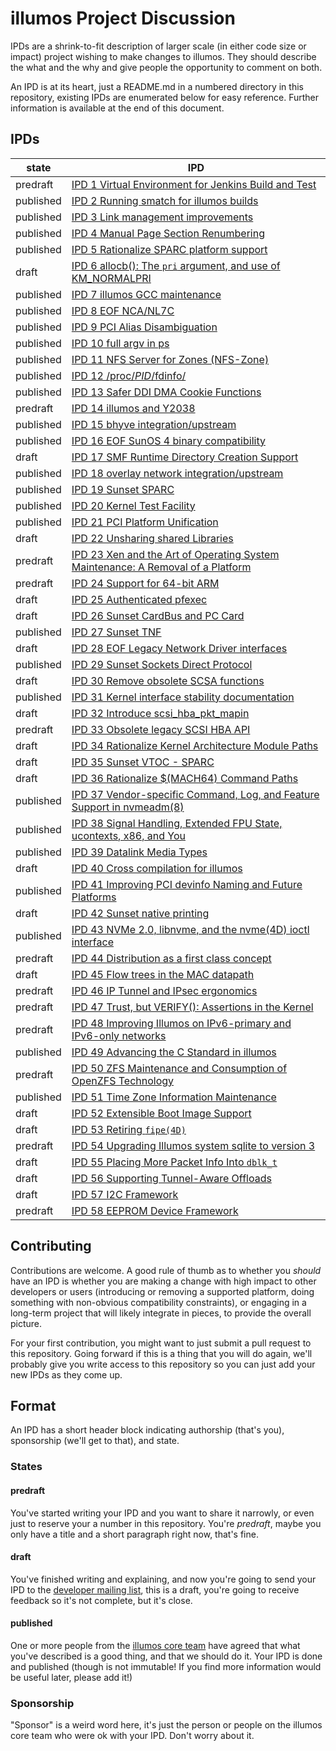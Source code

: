 # illumos Project Discussion

IPDs are a shrink-to-fit description of larger scale (in either code size or
impact) project wishing to make changes to illumos.  They should describe the
what and the why and give people the opportunity to comment on both.

An IPD is at its heart, just a README.md in a numbered directory in this
repository, existing IPDs are enumerated below for easy reference.  Further
information is available at the end of this document.

## IPDs

| state     | IPD |
| --------- | ------------------------------------------------------------- |
| predraft  | [IPD 1 Virtual Environment for Jenkins Build and Test](./ipd/0001/README.md) |
| published | [IPD 2 Running smatch for illumos builds](./ipd/0002/README.md) |
| published | [IPD 3 Link management improvements](./ipd/0003/README.adoc) |
| published | [IPD 4 Manual Page Section Renumbering](./ipd/0004/README.md) |
| published | [IPD 5 Rationalize SPARC platform support](./ipd/0005/README.md) |
| draft     | [IPD 6 allocb(): The `pri` argument, and use of KM_NORMALPRI](./ipd/0006/README.md) |
| published | [IPD 7 illumos GCC maintenance](./ipd/0007/README.md) |
| published | [IPD 8 EOF NCA/NL7C](./ipd/0008/README.md) |
| published | [IPD 9 PCI Alias Disambiguation](./ipd/0009/README.md) |
| published | [IPD 10 full argv in ps](./ipd/0010/README.md) |
| published | [IPD 11 NFS Server for Zones (NFS-Zone)](./ipd/0011/README.md) |
| published | [IPD 12 /proc/_PID_/fdinfo/](./ipd/0012/README.md) |
| published | [IPD 13 Safer DDI DMA Cookie Functions](./ipd/0013/README.md) |
| predraft  | [IPD 14 illumos and Y2038](./ipd/0014/README.md) |
| published | [IPD 15 bhyve integration/upstream](./ipd/0015/README.md) |
| published | [IPD 16 EOF SunOS 4 binary compatibility](./ipd/0016/README.md) |
| draft     | [IPD 17 SMF Runtime Directory Creation Support](./ipd/0017/README.md)
| published | [IPD 18 overlay network integration/upstream](./ipd/0018/README.md)
| published | [IPD 19 Sunset SPARC](./ipd/0019/README.md)
| published | [IPD 20 Kernel Test Facility](./ipd/0020/README.adoc)
| published | [IPD 21 PCI Platform Unification](./ipd/0021/README.md)
| draft     | [IPD 22 Unsharing shared Libraries](./ipd/0022/README.md)
| predraft  | [IPD 23 Xen and the Art of Operating System Maintenance: A Removal of a Platform](./ipd/0023/README.md)
| predraft  | [IPD 24 Support for 64-bit ARM](./ipd/0024/README.md)
| draft     | [IPD 25 Authenticated pfexec](./ipd/0025/README.adoc)
| draft     | [IPD 26 Sunset CardBus and PC Card](./ipd/0026/README.md)
| published | [IPD 27 Sunset TNF](./ipd/0027/README.md)
| draft     | [IPD 28 EOF Legacy Network Driver interfaces](./ipd/0028/README.md)
| published | [IPD 29 Sunset Sockets Direct Protocol](./ipd/0029/README.md)
| draft     | [IPD 30 Remove obsolete SCSA functions](./ipd/0030/README.md)
| published | [IPD 31 Kernel interface stability documentation](./ipd/0031/README.md)
| draft     | [IPD 32 Introduce scsi_hba_pkt_mapin](./ipd/0032/README.md)
| predraft  | [IPD 33 Obsolete legacy SCSI HBA API](./ipd/0033/README.md)
| draft     | [IPD 34 Rationalize Kernel Architecture Module Paths](./ipd/0034/README.md)
| draft     | [IPD 35 Sunset VTOC - SPARC](./ipd/0035/README.md)
| draft     | [IPD 36 Rationalize $(MACH64) Command Paths](./ipd/0036/README.md)
| published | [IPD 37 Vendor-specific Command, Log, and Feature Support in nvmeadm(8)](./ipd/0037/README.md)
| published | [IPD 38 Signal Handling, Extended FPU State, ucontexts, x86, and You](./ipd/0038/README.adoc)
| published | [IPD 39 Datalink Media Types](./ipd/0039/README.adoc)
| draft     | [IPD 40 Cross compilation for illumos](./ipd/0040/README.md)
| published | [IPD 41 Improving PCI devinfo Naming and Future Platforms](./ipd/0041/README.adoc)
| draft     | [IPD 42 Sunset native printing](./ipd/0042/README.md)
| published | [IPD 43 NVMe 2.0, libnvme, and the nvme(4D) ioctl interface](./ipd/0043/README.adoc)
| predraft  | [IPD 44 Distribution as a first class concept](./ipd/0044/README.adoc)
| draft     | [IPD 45 Flow trees in the MAC datapath](./ipd/0045/README.adoc)
| predraft  | [IPD 46 IP Tunnel and IPsec ergonomics](./ipd/0046/README.adoc)
| predraft  | [IPD 47 Trust, but VERIFY(): Assertions in the Kernel](./ipd/0047/README.adoc)
| predraft  | [IPD 48 Improving Illumos on IPv6-primary and IPv6-only networks](./ipd/0048/README.adoc)
| published | [IPD 49 Advancing the C Standard in illumos](./ipd/0049/README.adoc)
| predraft  | [IPD 50 ZFS Maintenance and Consumption of OpenZFS Technology](./ipd/0050/README.adoc)
| published | [IPD 51 Time Zone Information Maintenance](./ipd/0051/README.adoc)
| draft     | [IPD 52 Extensible Boot Image Support](./ipd/0052/README.adoc)
| draft     | [IPD 53 Retiring `fipe(4D)`](./ipd/0053/README.adoc)
| predraft  | [IPD 54 Upgrading Illumos system sqlite to version 3](./ipd/0054/README.md)
| draft     | [IPD 55 Placing More Packet Info Into `dblk_t`](./ipd/0055/README.adoc)
| draft     | [IPD 56 Supporting Tunnel-Aware Offloads](./ipd/0056/README.adoc)
| draft     | [IPD 57 I2C Framework](./ipd/0057/README.adoc)
| predraft  | [IPD 58 EEPROM Device Framework](./ipd/0058/README.adoc)

## Contributing

Contributions are welcome.  A good rule of thumb as to whether you _should_
have an IPD is whether you are making a change with high impact to other
developers or users (introducing or removing a supported platform, doing
something with non-obvious compatibility constraints), or engaging in a
long-term project that will likely integrate in pieces, to provide the overall
picture.

For your first contribution, you might want to just submit a pull request to
this repository.  Going forward if this is a thing that you will do again,
we'll probably give you write access to this repository so you can just add
your new IPDs as they come up.

## Format

An IPD has a short header block indicating authorship (that's you),
sponsorship (we'll get to that), and state.

### States

#### predraft

You've started writing your IPD and you want to share it narrowly, or even
just to reserve your a number in this repository.  You're _predraft_, maybe
you only have a title and a short paragraph right now, that's fine.

#### draft

You've finished writing and explaining, and now you're going to send your IPD
to the [developer mailing list](mailto:developer@lists.illumos.org), this is a
draft, you're going to receive feedback so it's not complete, but it's close.

#### published

One or more people from the [illumos core
team](https://illumos.org/docs/about/leadership/) have agreed that what you've
described is a good thing, and that we should do it.  Your IPD is done and
published (though is not immutable! If you find more information would be
useful later, please add it!)

### Sponsorship

"Sponsor" is a weird word here, it's just the person or people on the illumos
core team who were ok with your IPD.  Don't worry about it.
